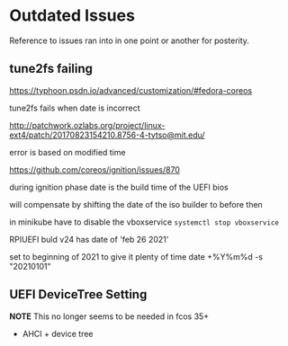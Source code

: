 # Outdated Issues #

Reference to issues ran into in one point or another for posterity.

## tune2fs failing ##



https://typhoon.psdn.io/advanced/customization/#fedora-coreos

tune2fs fails when date is incorrect

http://patchwork.ozlabs.org/project/linux-ext4/patch/20170823154210.8756-4-tytso@mit.edu/

error is based on modified time

https://github.com/coreos/ignition/issues/870

during ignition phase date is the build time of the UEFI bios

will compensate by shifting the date of the iso builder to before then

in minikube have to disable the vboxservice `systemctl stop vboxservice`

RPIUEFI buld v24 has date of 'feb 26 2021'

set to beginning of 2021 to give it plenty of time 
date +%Y%m%d -s "20210101"

## UEFI DeviceTree Setting ##

**NOTE** This no longer seems to be needed in fcos 35+

 * AHCI + device tree